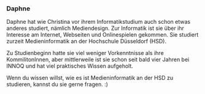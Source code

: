 ### Daphne

Daphne hat wie Christina vor ihrem Informatikstudium auch schon etwas anderes studiert, nämlich Mediendesign. Zur Informatik ist sie über ihr Interesse am Internet, Webseiten und Onlinespielen gekommen. Sie studiert zurzeit Medieninformatik an der Hochschule Düsseldorf (HSD).

Zu Studienbeginn hatte sie viel weniger Vorkenntnisse als ihre KommilitonInnen, aber mittlerweile ist sie schon seit bald vier Jahren bei INNOQ und hat viel praktisches Wissen aufgeholt.

Wenn du wissen willst, wie es ist Medieninformatik an der HSD zu studieren, kannst du sie gerne fragen. :)
